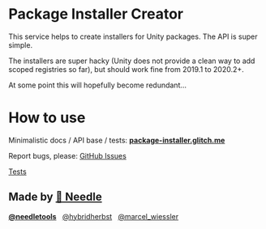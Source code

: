 # Package Installer Creator

This service helps to create installers for Unity packages. The API is super simple.

The installers are super hacky (Unity does not provide a clean way to add scoped registries so far), but should work fine from 2019.1 to 2020.2+.

At some point this will hopefully become redundant...

# How to use

Minimalistic docs / API base / tests: 
<b>[package-installer.glitch.me](https://package-installer.glitch.me/)</b>

Report bugs, please: 
[GitHub Issues](https://github.com/needle-tools/glitch-package-installer/issues)

[Tests](com.unity3d.kharma:upmpackage/com.pfc.variants)

## Made by [🌵 Needle](https://needle.tools/)

<b>[@needletools](https://twitter.com/needletools)</b>&nbsp;&nbsp;
[@hybridherbst](https://twitter.com/hybridherbst)&nbsp;&nbsp;
[@marcel_wiessler](https://twitter.com/marcel_wiessler)&nbsp;&nbsp;